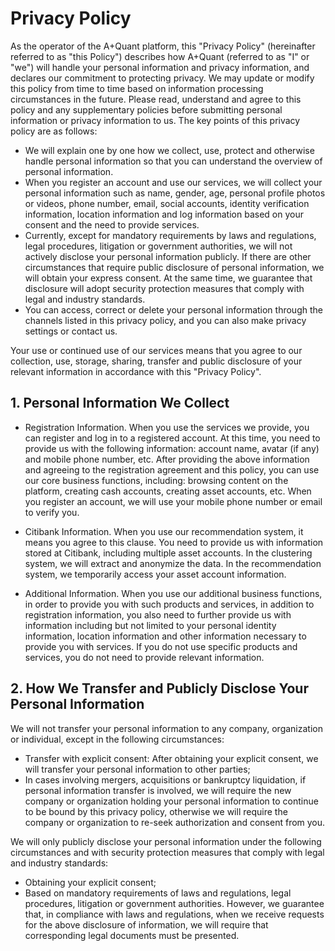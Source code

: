 # Privacy Policy

As the operator of the A+Quant platform, this "Privacy Policy" (hereinafter referred to as "this Policy") describes how A+Quant (referred to as "I" or "we") will handle your personal information and privacy information, and declares our commitment to protecting privacy. We may update or modify this policy from time to time based on information processing circumstances in the future. Please read, understand and agree to this policy and any supplementary policies before submitting personal information or privacy information to us. The key points of this privacy policy are as follows:

- We will explain one by one how we collect, use, protect and otherwise handle personal information so that you can understand the overview of personal information.
- When you register an account and use our services, we will collect your personal information such as name, gender, age, personal profile photos or videos, phone number, email, social accounts, identity verification information, location information and log information based on your consent and the need to provide services.
- Currently, except for mandatory requirements by laws and regulations, legal procedures, litigation or government authorities, we will not actively disclose your personal information publicly. If there are other circumstances that require public disclosure of personal information, we will obtain your express consent. At the same time, we guarantee that disclosure will adopt security protection measures that comply with legal and industry standards.
- You can access, correct or delete your personal information through the channels listed in this privacy policy, and you can also make privacy settings or contact us.

Your use or continued use of our services means that you agree to our collection, use, storage, sharing, transfer and public disclosure of your relevant information in accordance with this "Privacy Policy".

## 1. Personal Information We Collect

- Registration Information. When you use the services we provide, you can register and log in to a registered account. At this time, you need to provide us with the following information: account name, avatar (if any) and mobile phone number, etc. After providing the above information and agreeing to the registration agreement and this policy, you can use our core business functions, including: browsing content on the platform, creating cash accounts, creating asset accounts, etc. When you register an account, we will use your mobile phone number or email to verify you.

- Citibank Information. When you use our recommendation system, it means you agree to this clause. You need to provide us with information stored at Citibank, including multiple asset accounts. In the clustering system, we will extract and anonymize the data. In the recommendation system, we temporarily access your asset account information.

- Additional Information. When you use our additional business functions, in order to provide you with such products and services, in addition to registration information, you also need to further provide us with information including but not limited to your personal identity information, location information and other information necessary to provide you with services. If you do not use specific products and services, you do not need to provide relevant information.

## 2. How We Transfer and Publicly Disclose Your Personal Information

We will not transfer your personal information to any company, organization or individual, except in the following circumstances:

- Transfer with explicit consent: After obtaining your explicit consent, we will transfer your personal information to other parties;
- In cases involving mergers, acquisitions or bankruptcy liquidation, if personal information transfer is involved, we will require the new company or organization holding your personal information to continue to be bound by this privacy policy, otherwise we will require the company or organization to re-seek authorization and consent from you.

We will only publicly disclose your personal information under the following circumstances and with security protection measures that comply with legal and industry standards:

- Obtaining your explicit consent;
- Based on mandatory requirements of laws and regulations, legal procedures, litigation or government authorities. However, we guarantee that, in compliance with laws and regulations, when we receive requests for the above disclosure of information, we will require that corresponding legal documents must be presented.
